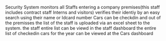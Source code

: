 Security System monitors all Staffs entering a company premises(this staff includes contract staff Interns and visitors) 
verifies their identiy by an easy search using their name or Idcard number
Cars can be checkdin and out of the premisses
the list of the staff is uploaded via an excel sheet to the system.
the staff entire list can be viewd in the staff dashboard
the entire list of checkedin cars for the year can be viewed at the Cars dashboard
